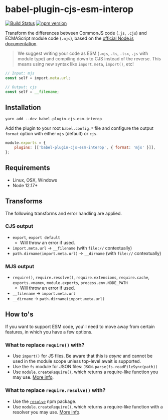 # babel-plugin-cjs-esm-interop

[![Build Status](https://github.com/milesj/packemon/workflows/Build/badge.svg)](https://github.com/milesj/packemon/actions?query=branch%3Amaster)
[![npm version](https://badge.fury.io/js/babel-plugin-cjs-esm-interop.svg)](https://www.npmjs.com/package/babel-plugin-cjs-esm-interop)

Transform the differences between CommonJS code (`.js`, `.cjs`) and ECMAScript module code (`.mjs`),
based on the
[official Node.js documentation](https://nodejs.org/api/esm.html#esm_differences_between_es_modules_and_commonjs).

> We suggest writing your code as ESM (`.mjs`, `.ts`, `.tsx`, `.js` with module type) and compiling
> down to CJS instead of the reverse. This means using new syntax like `import.meta`, `import()`,
> etc!

```ts
// Input: mjs
const self = import.meta.url;
```

```ts
// Output: cjs
const self = __filename;
```

## Installation

```
yarn add --dev babel-plugin-cjs-esm-interop
```

Add the plugin to your root `babel.config.*` file and configure the output `format` option with
either `mjs` (default) or `cjs`.

```js
module.exports = {
	plugins: [['babel-plugin-cjs-esm-interop', { format: 'mjs' }]],
};
```

## Requirements

- Linux, OSX, Windows
- Node 12.17+

## Transforms

The following transforms and error handling are applied.

### CJS output

- `export`, `export default`
  - Will throw an error if used.
- `import.meta.url` -> `__filename` (with `file://` contextually)
- `path.dirname(import.meta.url)` -> `__dirname` (with `file://` contextually)

### MJS output

- `require()`, `require.resolve()`, `require.extensions`, `require.cache`, `exports.<name>`,
  `module.exports`, `process.env.NODE_PATH`
  - Will throw an error if used.
- `__filename` -> `import.meta.url`
- `__dirname` -> `path.dirname(import.meta.url)`

## How to's

If you want to support ESM code, you'll need to move away from certain features, in which you have a
few options.

### What to replace `require()` with?

- Use `import()` for JS files. Be aware that this is _async_ and cannot be used in the module scope
  unless top-level await is supported.
- Use the `fs` module for JSON files: `JSON.parse(fs.readFileSync(path))`
- Use `module.createRequire()`, which returns a require-like function you may use.
  [More info](https://nodejs.org/api/module.html#module_module_createrequire_filename).

### What to replace `require.resolve()` with?

- Use the [`resolve`](https://www.npmjs.com/package/resolve) npm package.
- Use `module.createRequire()`, which returns a require-like function with a resolver you may use.
  [More info](https://nodejs.org/api/module.html#module_module_createrequire_filename).

